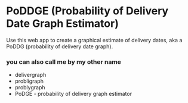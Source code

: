 # PoDDGE (Probability of Delivery Date Graph Estimator) # 

Use this web app to create a graphical estimate of delivery dates, aka a PoDDG (probability of delivery date graph).

### you can also call me by my other name ###
* delivergraph
* probligraph
* problygraph
* PoDGE - probability of delivery graph estimator 
